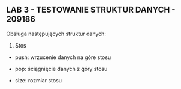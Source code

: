 LAB 3 - TESTOWANIE STRUKTUR DANYCH - 209186
-----------
Obsługa następujących struktur danych:

1. Stos
  
  - push: wrzucenie danych na góre stosu
  
  - pop: ściągnięcie danych z góry stosu
  
  - size: rozmiar stosu

